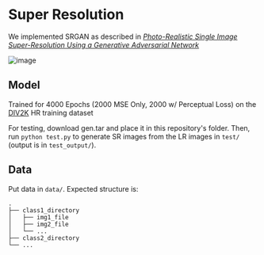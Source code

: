 # Super Resolution

We implemented SRGAN as described in [<em>Photo-Realistic Single Image Super-Resolution Using a Generative Adversarial
Network</em>](https://arxiv.org/pdf/1609.04802.pdf)

![image](https://user-images.githubusercontent.com/84476225/198865448-44935565-bc64-4849-9c99-64f45be3d54b.png)

## Model

Trained for 4000 Epochs (2000 MSE Only, 2000 w/ Perceptual Loss) on the [DIV2K](https://data.vision.ee.ethz.ch/cvl/DIV2K/) HR training dataset

For testing, download gen.tar and place it in this repository's folder. Then, run `python test.py` to generate SR images from the LR images in `test/` (output is in `test_output/`).

## Data

Put data in `data/`. Expected structure is:
```
.
├── class1_directory
│   ├── img1_file
│   ├── img2_file
│   └── ...
├── class2_directory
└── ...
```
